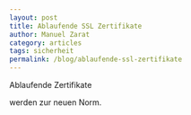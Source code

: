 ```yaml
---
layout: post
title: Ablaufende SSL Zertifikate
author: Manuel Zarat
category: articles
tags: sicherheit
permalink: /blog/ablaufende-ssl-zertifikate
---
```


Ablaufende Zertifikate
<!--excerpt_separator-->
werden zur neuen Norm.
